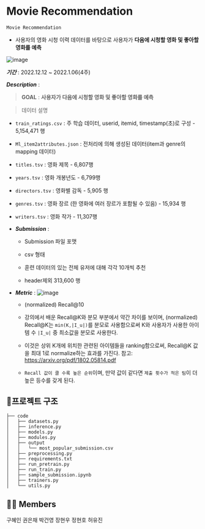 # Movie Recommendation

`Movie Recommendation`  
- 사용자의 영화 시청 이력 데이터를 바탕으로 사용자가 **다음에 시청할 영화 및 좋아할 영화를 예측**

![image](https://s3-us-west-2.amazonaws.com/aistages-prod-server-public/app/Users/00000068/files/b147dabe-613e-4ebf-b605-b615f032608d..png)

***기간*** : 2022.12.12 ~ 2022.1.06(4주)



***Description*** :

> **GOAL** : **사용자가 다음에 시청할 영화 및 좋아할 영화를 예측**

> 데이터 설명
- `train_ratings.csv` : 주 학습 데이터, userid, itemid, timestamp(초)로 구성 - 5,154,471 행

- `Ml_item2attributes.json` : 전처리에 의해 생성된 데이터(item과 genre의 mapping 데이터)

- `titles.tsv` : 영화 제목 - 6,807행

- `years.tsv` : 영화 개봉년도 - 6,799행

- `directors.tsv` : 영화별 감독 - 5,905 행

- `genres.tsv` : 영화 장르 (한 영화에 여러 장르가 포함될 수 있음) - 15,934 행

- `writers.tsv` : 영화 작가 - 11,307행

		
- ***Submission*** : 

	- Submission 파일 포맷

	- csv 형태

	- 훈련 데이터의 있는 전체 유저에 대해 각각 10개씩 추천

	- header제외 313,600 행

- ***Metric*** : 
	![image](https://s3-us-west-2.amazonaws.com/aistages-prod-server-public/app/Users/00000068/files/6ea4c101-a327-45bb-8f1c-08307208ea3a..png)

	- (normalized) Recall@10

	- 강의에서 배운 Recall@K와 분모 부분에서 약간 차이를 보이며, (normalized) Recall@K는 `min(K,|I_u|)`를 분모로 사용함으로써 K와 사용자가 사용한 아이템 수 `|I_u|` 중 최소값을 분모로 사용한다.

	- 이것은 상위 K개에 위치한 관련된 아이템들을 ranking함으로써, Recall@K 값을 최대 1로 normalize하는 효과를 가진다. 참고: https://arxiv.org/pdf/1802.05814.pdf

	- `Recall 값이 클 수록 높은 순위`이며, 만약 값이 같다면 `제출 횟수가 적은 팀`이 더 높은 등수를 갖게 된다.

	


## 📁프로젝트 구조

```
├── code
│   ├── datasets.py
│   ├── inference.py
│   ├── models.py
│   ├── modules.py
│   ├── output
│   │   └── most_popular_submission.csv
│   ├── preprocessing.py
│   ├── requirements.txt
│   ├── run_pretrain.py
│   ├── run_train.py
│   ├── sample_submission.ipynb
│   ├── trainers.py
│   └── utils.py
```

## :man_technologist: Members
구혜인 권은채 박건영 장현우 정현호 허유진


